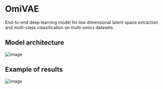 # OmiVAE
End-to-end deep learning model for low dimensional latent space extraction and multi-class classification on multi-omics datasets.

## Model architecture
![image](https://user-images.githubusercontent.com/93058160/215608987-c7ff970a-5689-418b-b441-64006179626e.png)

## Example of results

![image](https://user-images.githubusercontent.com/93058160/215609832-0836aace-a479-4a3f-b411-e61461a46b97.png)
